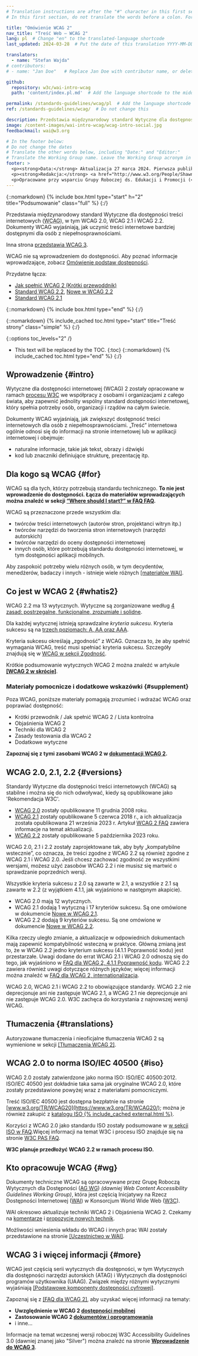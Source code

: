 ```yaml
---
# Translation instructions are after the "#" character in this first section. They are comments that do not show up in the web page. You do not need to translate the instructions after "#".
# In this first section, do not translate the words before a colon. For example, do not translate "title:". Do translate the text after "title:".

title: "Omówienie WCAG 2"
nav_title: "Treść Web – WCAG 2"
lang: pl  # Change "en" to the translated-language shortcode
last_updated: 2024-03-28  # Put the date of this translation YYYY-MM-DD (with month in the middle)

translators:
  - name: "Stefan Wajda"
# contributors:
# - name: "Jan Doe"   # Replace Jan Doe with contributor name, or delete this line if none

github:
  repository: w3c/wai-intro-wcag
  path: 'content/index.pl.md'  # Add the language shortcode to the middle of the filename, for example: content/index.pl.md

permalink: /standards-guidelines/wcag/pl  # Add the language shortcode to the end, with no slash at end, for example: /link/to/page/fr
ref: /standards-guidelines/wcag/  # Do not change this

description: Przedstawia międzynarodowy standard Wytyczne dla dostępności treści internetowych (Web Content Accessibility Guidelines, WCAG), w tym WCAG 2.0, WCAG 2.1 i WCAG 2.2. Dokumenty WCAG wyjaśniają, jak uczynić treści internetowe bardziej dostępnymi dla osób z niepełnosprawnościami.
image: /content-images/wai-intro-wcag/wcag-intro-social.jpg
feedbackmail: wai@w3.org

# In the footer below:
# Do not change the dates
# Translate the other words below, including "Date:" and "Editor:"
# Translate the Working Group name. Leave the Working Group acronym in English.
footer: >
  <p><strong>Data:</strong> Aktualizacja 27 marca 2024. Pierwsza publikacja w czerwcu 2005.</p>
  <p><strong>Redakcja:</strong> <a href="http://www.w3.org/People/Shawn/">Shawn Lawton Henry</a>.</p>
  <p>Opracowane przy wsparciu Grupy Roboczej ds. Edukacji i Promocji (<a href="https://www.w3.org/WAI/about/groups/eowg/">EOWG</a>) oraz Grupy Roboczej Wytycznych dla Dostępności (<a href="https://www.w3.org/WAI/about/groups/agwg/">AG WG</a>).</p>
---
```


{::nomarkdown}
{% include box.html type="start" h="2" title="Podsumowanie" class="full" %}
{:/}

Przedstawia międzynarodowy standard Wytyczne dla dostępności treści internetowych (<abbr title="Web Content Accessibility Guidelines" lang="en">WCAG</abbr>), w tym WCAG 2.0, WCAG 2.1 i WCAG 2.2. Dokumenty WCAG wyjaśniają, jak uczynić treści internetowe bardziej dostępnymi dla osób z niepełnosprawnościami.

Inna strona [przedstawia WCAG 3](/standards-guidelines/wcag/wcag3-intro/).

WCAG nie są wprowadzeniem do dostępności. Aby poznać informacje wprowadzające, zobacz [Omówienie podstaw dostępności](/fundamentals/).

Przydatne łącza:
* [Jak spełnić WCAG 2 (Krótki przewoddnik)](https://www.w3.org/WAI/WCAG22/quickref/)
* [Standard WCAG 2.2](https://www.w3.org/TR/WCAG22/), [Nowe w WCAG 2.2](/standards-guidelines/wcag/new-in-22/)
* [Standard WCAG 2.1](https://www.w3.org/TR/WCAG21/)

{::nomarkdown}
{% include box.html type="end" %}
{:/}

{::nomarkdown}
{% include_cached toc.html type="start" title="Treść strony" class="simple" %}
{:/}

{::options toc_levels="2" /}

-   This text will be replaced by the TOC.
{:toc}
{::nomarkdown}
{% include_cached toc.html type="end" %}
{:/}

## Wprowadzenie {#intro}

Wytyczne dla dostępności internetowej (WCAG) 2 zostały opracowane w ramach [procesu W3C](/standards-guidelines/w3c-process/) we współpracy z osobami i organizacjami z całego świata, aby zapewnić jednolity wspólny standard dostępności internetowej, który spełnia potrzeby osób, organizacji i rządów na całym świecie.

Dokumenty WCAG wyjaśniają, jak zwiększyć dostępność treści internetowych dla osób z niepełnosprawnościami. „Treść” internetowa ogólnie odnosi się do informacji na stronie internetowej lub w aplikacji internetowej i&nbsp;obejmuje:

-   naturalne informacje, takie jak tekst, obrazy i dźwięki
-   kod lub znaczniki definiujące strukturę, prezentację itp.

## Dla kogo są WCAG {#for}

WCAG są dla tych, którzy potrzebują standardu technicznego. **To nie jest wprowadzenie do dostępności. Łącza do materiałów wprowadzających można znaleźć w sekcji [“Where should I start?” w FAQ FAQ](/standards-guidelines/wcag/faq/#start).**

WCAG są przeznaczone przede wszystkim dla:

-   twórców treści internetowych (autorów stron, projektanci witryn itp.)
-   twórców narzędzi do tworzenia stron internetowych (narzędzi autorskich)
-   twórców narzędzi do oceny dostępności internetowej
-   innych osób, które potrzebują standardu dostępności internetowej, w tym dostępności aplikacji mobilnych.

Aby zaspokoić potrzeby wielu różnych osób, w tym decydentów, menedżerów, badaczy i innych - istnieje wiele różnych  [[materiałów WAI]](/resources/).

## Co jest w WCAG 2 {#whatis2}

WCAG 2.2 ma 13 wytycznych. Wytyczne są zorganizowane według [4 zasad: postrzegalne, funkcjonalne, zrozumiałe i solidne](https://www.w3.org/WAI/WCAG22/Understanding/intro#understanding-the-four-principles-of-accessibility).

Dla każdej wytycznej istnieją sprawdzalne *kryteria sukcesu*. Kryteria sukcesu są na [trzech poziomach: A, AA oraz AAA](https://www.w3.org/WAI/WCAG22/Understanding/conformance#levels).

Kryteria sukcesu określają „zgodność” z WCAG. Oznacza to, że aby spełnić wymagania WCAG, treść musi spełniać kryteria sukcesu. Szczegóły znajdują się w [WCAG w sekcji Zgodność](https://www.w3.org/TR/WCAG22/#conformance).

Krótkie podsumowanie wytycznych WCAG 2 można znaleźć w artykule **[[WCAG 2 w skrócie]](/standards-guidelines/wcag/glance/)**.
		
### Materiały pomocnicze i dodatkowe wskazówki {#supplement}

Poza WCAG, poniższe materiały pomagają zrozumieć i wdrażać WCAG oraz poprawiać dostępność:
* Krótki przewodnik / Jak spełnić WCAG 2 / Lista kontrolna
* Objaśnienia WCAG 2
* Techniki dla WCAG 2
* Zasady testowania dla WCAG 2
* Dodatkowe wytyczne

**Zapoznaj się z tymi zasobami WCAG 2 w [dokumentacji WCAG 2](/standards-guidelines/wcag/docs/).**

## WCAG 2.0, 2.1, 2.2 {#versions}

Standardy Wytyczne dla dostępności treści internetowych (WCAG) są stabilne i można się do nich odwoływać,  kiedy są opublikowane jako 'Rekomendacja W3C'.

* [WCAG 2.0](https://www.w3.org/TR/WCAG20/) zostały opublikowane 11 grudnia 2008 roku.
* [WCAG 2.1](https://www.w3.org/TR/WCAG21/) zostały opublikowane 5 czerwca 2018 r., a ich aktualizacja została opublikowana 21 września 2023 r. Artykuł [WCAG 2 FAQ](https://www.w3.org/WAI/standards-guidelines/wcag/faq/) zawiera informacje na temat aktualizacji.
* [WCAG 2.2](https://www.w3.org/TR/WCAG22/) zostały opublikowane 5 października 2023 roku.

WCAG 2.0, 2.1 i 2.2 zostały zaprojektowane tak, aby były „kompatybilne wstecznie”, co oznacza, że treści zgodne z WCAG 2.2 są również zgodne z WCAG 2.1 i WCAG 2.0. Jeśli chcesz zachować zgodność ze wszystkimi wersjami, możesz użyć zasobów WCAG 2.2 i nie musisz się martwić o sprawdzanie poprzednich wersji.

Wszystkie kryteria sukcesu z 2.0 są zawarte w 2.1, a wszystkie z 2.1 są zawarte w 2.2 (z wyjątkiem 4.1.1, jak wyjaśniono w następnym akapicie).

* WCAG 2.0 mają 12 wytycznych.
* WCAG 2.1 dodają 1 wytyczną i 17 kryteriów sukcesu. Są one omówione w dokumencie [Nowe w WCAG 2.1](/standards-guidelines/wcag/new-in-21/).
* WCAG 2.2 dodają 9 kryteriów sukcesu. Są one omówione w dokumencie [Nowe w WCAG 2.2](/standards-guidelines/wcag/new-in-22/).
		
Kilka rzeczy uległo zmianie, a aktualizacje w odpowiednich dokumentach mają zapewnić kompatybilność wsteczną w praktyce. Główną zmianą jest to, że w WCAG 2.2 jedno kryterium sukcesu (4.1.1 Poprawność kodu) jest przestarzałe. Uwagi dodane do errat WCAG 2.1 i WCAG 2.0 odnoszą się do tego, jak wyjaśniono w [FAQ dla WCAG 2, 4.1.1 Poprawność kodu](/standards-guidelines/wcag/faq/#parsing411). WCAG 2.2 zawiera również uwagi dotyczące różnych języków; więcej informacji można znaleźć w [FAQ dla WCAG 2, internationalizacja](/standards-guidelines/wcag/faq/#i18n22).

WCAG 2.0, WCAG 2.1 i WCAG 2.2  to obowiązujące standardy.  WCAG 2.2 nie deprecjonuje ani nie zastępuje WCAG 2.1, a WCAG 2.1 nie deprecjonuje ani nie zastępuje WCAG 2.0. W3C zachęca do korzystania z najnowszej wersji WCAG.


## Tłumaczenia {#translations}

Autoryzowane tłumaczenia i nieoficjalne tłumaczenia WCAG 2 są wymienione w sekcji [[Tłumaczenia WCAG 2]](/standards-guidelines/wcag/translations/).

## WCAG 2.0 to norma ISO/IEC 40500 {#iso}

WCAG 2.0 zostały zatwierdzone jako norma ISO: ISO/IEC 40500:2012. ISO/IEC 40500 jest dokładnie taka sama jak oryginalne WCAG 2.0, które zostały przedstawione powyżej wraz z materiałami pomocniczymi.

Treść ISO/IEC 40500 jest dostępna bezpłatnie na stronie [www.w3.org/TR/WCAG20](https://www.w3.org/TR/WCAG20/); można je również zakupić z [katalogu ISO {% include_cached external.html %}](https://www.iso.org/standard/58625.html).

Korzyści z WCAG 2.0 jako standardu ISO zostały podsumowane w [w sekcji ISO w FAQ](/standards-guidelines/wcag/faq/#iso).Więcej informacji na temat W3C i procesu ISO znajduje się na stronie [W3C PAS FAQ](https://www.w3.org/2010/04/pasfaq).

**W3C planuje przedłożyć WCAG 2.2 w ramach procesu ISO.**

## Kto opracowuje WCAG {#wg}

Dokumenty techniczne WCAG są opracowywane przez Grupę Roboczą Wytycznych dla Dostępności ([AG WG](/GL/)) *(dawniej <span lang="en">Web Content Accessibility Guidelines Working Group</span>)*, która jest częścią Inicjatywy na Rzecz Dostępności Internetowej ([WAI](https://www.w3.org/WAI/)) w Konsorcjum <span lang="en">World Wide Web</span> ([W3C](https://www.w3.org)).

WAI okresowo aktualizuje techniki WCAG 2 i Objaśnienia WCAG 2. Czekamy na [komentarze](/standards-guidelines/wcag/commenting/) i [propozycje nowych technik](https://www.w3.org/WAI/GL/WCAG20/TECHS-SUBMIT/).

Możliwości wniesienia wkładu do WCAG i innych prac WAI zostały przedstawione na stronie [[Uczestnictwo w WAI]](/about/participating/).

## WCAG 3 i więcej informacji {#more}

WCAG jest częścią serii wytycznych dla dostępności, w tym Wytycznych dla dostępności narzędzi autorskich (ATAG) i Wytycznych dla dostępności programów użytkownika (UAAG). Związek między różnymi wytycznymi wyjaśniają [[Podstawowe komponenty dostępności cyfrowej]](/fundamentals/components/).

Zapoznaj się z [[FAQ dla WCAG 2]](/standards-guidelines/wcag/faq/), aby uzyskać więcej informacji na tematy:

-   **Uwzględnienie w WCAG 2 [dostępności mobilnej](/standards-guidelines/wcag/faq/#mobile)**
-   **Zastosowanie WCAG 2 [dokumentów i oprogramowania](/standards-guidelines/wcag/faq/#wcag2ict)**
-   i inne...

Informacje na temat wczesnej wersji roboczej W3C Accessibility Guidelines 3.0 (dawniej znanej jako "Silver") można znaleźć na stronie **[Wprowadzenie do WCAG 3](/standards-guidelines/wcag/wcag3-intro/)**.
